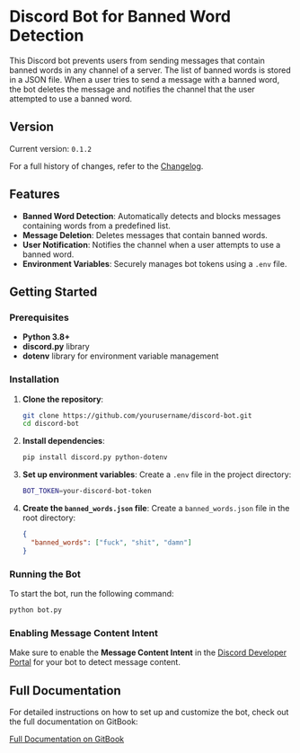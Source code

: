 # Discord Bot for Banned Word Detection

This Discord bot prevents users from sending messages that contain banned words in any channel of a server. The list of banned words is stored in a JSON file. When a user tries to send a message with a banned word, the bot deletes the message and notifies the channel that the user attempted to use a banned word.

## Version

Current version: `0.1.2`

For a full history of changes, refer to the [Changelog](CHANGELOG.md).

## Features

- **Banned Word Detection**: Automatically detects and blocks messages containing words from a predefined list.
- **Message Deletion**: Deletes messages that contain banned words.
- **User Notification**: Notifies the channel when a user attempts to use a banned word.
- **Environment Variables**: Securely manages bot tokens using a `.env` file.

## Getting Started

### Prerequisites

- **Python 3.8+**
- **discord.py** library
- **dotenv** library for environment variable management

### Installation

1. **Clone the repository**:
   ```bash
   git clone https://github.com/yourusername/discord-bot.git
   cd discord-bot
   ```

2. **Install dependencies**:
   ```bash
   pip install discord.py python-dotenv
   ```

3. **Set up environment variables**:
   Create a `.env` file in the project directory:
   ```bash
   BOT_TOKEN=your-discord-bot-token
   ```

4. **Create the `banned_words.json` file**:
   Create a `banned_words.json` file in the root directory:
   ```json
   {
     "banned_words": ["fuck", "shit", "damn"]
   }
   ```

### Running the Bot

To start the bot, run the following command:

```bash
python bot.py
```

### Enabling Message Content Intent

Make sure to enable the **Message Content Intent** in the [Discord Developer Portal](https://discord.com/developers/applications) for your bot to detect message content.

## Full Documentation

For detailed instructions on how to set up and customize the bot, check out the full documentation on GitBook:

[Full Documentation on GitBook](https://your-gitbook-link.com)